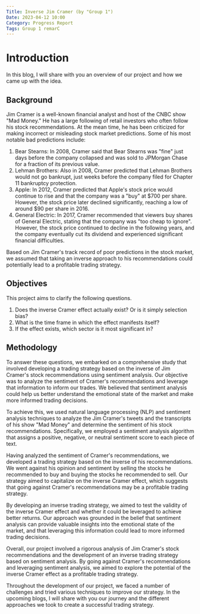 ```yaml
---
Title: Inverse Jim Cramer (by "Group 1")
Date: 2023-04-12 10:00
Category: Progress Report
Tags: Group 1 remarC
---
```


# Introduction
  
In this blog, I will share with you an overview of our project and how we came up with the idea.

## Background  
Jim Cramer is a well-known financial analyst and host of the CNBC show "Mad Money." He has a large following of retail investors who often follow his stock recommendations. At the mean time, he has been criticized for making incorrect or misleading stock market predictions. Some of his most notable bad predictions include:

1. Bear Stearns: In 2008, Cramer said that Bear Stearns was "fine" just days before the company collapsed and was sold to JPMorgan Chase for a fraction of its previous value.
2. Lehman Brothers: Also in 2008, Cramer predicted that Lehman Brothers would not go bankrupt, just weeks before the company filed for Chapter 11 bankruptcy protection.
3. Apple: In 2012, Cramer predicted that Apple's stock price would continue to rise and that the company was a "buy" at $700 per share. However, the stock price later declined significantly, reaching a low of around $90 per share in 2016.
4. General Electric: In 2017, Cramer recommended that viewers buy shares of General Electric, stating that the company was "too cheap to ignore". However, the stock price continued to decline in the following years, and the company eventually cut its dividend and experienced significant financial difficulties.

Based on Jim Cramer's track record of poor predictions in the stock market, we assumed that taking an inverse approach to his recommendations could potentially lead to a profitable trading strategy.

## Objectives
This project aims to clarify the following questions.

1. Does the inverse Cramer effect actually exist? Or is it simply selection bias?
2. What is the  time frame in which the effect manifests itself?
3. If the effect exists, which sector is it most significant in?

## Methodology
To answer these questions, we embarked on a comprehensive study that involved developing a trading strategy based on the inverse of Jim Cramer's stock recommendations using sentiment analysis. Our objective was to analyze the sentiment of Cramer's recommendations and leverage that information to inform our trades. We believed that sentiment analysis could help us better understand the emotional state of the market and make more informed trading decisions.

To achieve this, we used natural language processing (NLP) and sentiment analysis techniques to analyze the Jim Cramer's tweets and the transcripts of his show "Mad Money" and determine the sentiment of his stock recommendations. Specifically, we employed a sentiment analysis algorithm that assigns a positive, negative, or neutral sentiment score to each piece of text.

Having analyzed the sentiment of Cramer's recommendations, we developed a trading strategy based on the inverse of his recommendations. We went against his opinion and sentiment by selling the stocks he recommended to buy and buying the stocks he recommended to sell. Our strategy aimed to capitalize on the inverse Cramer effect, which suggests that going against Cramer's recommendations may be a profitable trading strategy.

By developing an inverse trading strategy, we aimed to test the validity of the inverse Cramer effect and whether it could be leveraged to achieve better returns. Our approach was grounded in the belief that sentiment analysis can provide valuable insights into the emotional state of the market, and that leveraging this information could lead to more informed trading decisions.

Overall, our project involved a rigorous analysis of Jim Cramer's stock recommendations and the development of an inverse trading strategy based on sentiment analysis. By going against Cramer's recommendations and leveraging sentiment analysis, we aimed to explore the potential of the inverse Cramer effect as a profitable trading strategy.

Throughout the development of our project, we faced a number of challenges and tried various techniques to improve our strategy. In the upcoming blogs, I will share with you our journey and the different approaches we took to create a successful trading strategy.